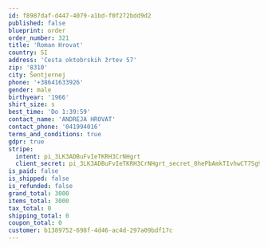 ```yaml
---
id: f8987daf-d447-4079-a1bd-f0f272bdd9d2
published: false
blueprint: order
order_number: 321
title: 'Roman Hrovat'
country: SI
address: 'Cesta oktobrskih žrtev 57'
zip: '8310'
city: Šentjernej
phone: '+38641633926'
gender: male
birthyear: '1966'
shirt_size: s
best_time: 'Do 1:39:59'
contact_name: 'ANDREJA HROVAT'
contact_phone: '041994016'
terms_and_conditions: true
gdpr: true
stripe:
  intent: pi_3LK3ADBuFvIeTKRH3CrNHgrt
  client_secret: pi_3LK3ADBuFvIeTKRH3CrNHgrt_secret_0hePbAmkTIvhwCT7Sg9ImisAv
is_paid: false
is_shipped: false
is_refunded: false
grand_total: 3000
items_total: 3000
tax_total: 0
shipping_total: 0
coupon_total: 0
customer: b1389752-698f-4d46-ac4d-297a09bdf17c
---
```

